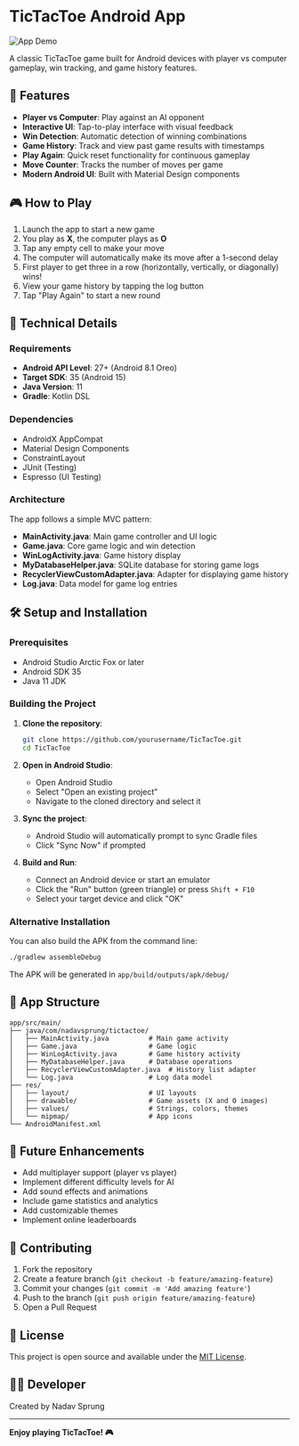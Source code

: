 # TicTacToe Android App
![App Demo](tic-min-min.gif)

A classic TicTacToe game built for Android devices with player vs computer gameplay, win tracking, and game history features.

## 📱 Features

- **Player vs Computer**: Play against an AI opponent
- **Interactive UI**: Tap-to-play interface with visual feedback
- **Win Detection**: Automatic detection of winning combinations
- **Game History**: Track and view past game results with timestamps
- **Play Again**: Quick reset functionality for continuous gameplay
- **Move Counter**: Tracks the number of moves per game
- **Modern Android UI**: Built with Material Design components

## 🎮 How to Play

1. Launch the app to start a new game
2. You play as **X**, the computer plays as **O**
3. Tap any empty cell to make your move
4. The computer will automatically make its move after a 1-second delay
5. First player to get three in a row (horizontally, vertically, or diagonally) wins!
6. View your game history by tapping the log button
7. Tap "Play Again" to start a new round

## 🔧 Technical Details

### Requirements
- **Android API Level**: 27+ (Android 8.1 Oreo)
- **Target SDK**: 35 (Android 15)
- **Java Version**: 11
- **Gradle**: Kotlin DSL

### Dependencies
- AndroidX AppCompat
- Material Design Components
- ConstraintLayout
- JUnit (Testing)
- Espresso (UI Testing)

### Architecture
The app follows a simple MVC pattern:
- **MainActivity.java**: Main game controller and UI logic
- **Game.java**: Core game logic and win detection
- **WinLogActivity.java**: Game history display
- **MyDatabaseHelper.java**: SQLite database for storing game logs
- **RecyclerViewCustomAdapter.java**: Adapter for displaying game history
- **Log.java**: Data model for game log entries

## 🛠️ Setup and Installation

### Prerequisites
- Android Studio Arctic Fox or later
- Android SDK 35
- Java 11 JDK

### Building the Project

1. **Clone the repository**:
   ```bash
   git clone https://github.com/yourusername/TicTacToe.git
   cd TicTacToe
   ```

2. **Open in Android Studio**:
   - Open Android Studio
   - Select "Open an existing project"
   - Navigate to the cloned directory and select it

3. **Sync the project**:
   - Android Studio will automatically prompt to sync Gradle files
   - Click "Sync Now" if prompted

4. **Build and Run**:
   - Connect an Android device or start an emulator
   - Click the "Run" button (green triangle) or press `Shift + F10`
   - Select your target device and click "OK"

### Alternative Installation
You can also build the APK from the command line:

```bash
./gradlew assembleDebug
```

The APK will be generated in `app/build/outputs/apk/debug/`

## 📱 App Structure

```
app/src/main/
├── java/com/nadavsprung/tictactoe/
│   ├── MainActivity.java          # Main game activity
│   ├── Game.java                  # Game logic
│   ├── WinLogActivity.java        # Game history activity
│   ├── MyDatabaseHelper.java      # Database operations
│   ├── RecyclerViewCustomAdapter.java  # History list adapter
│   └── Log.java                   # Log data model
├── res/
│   ├── layout/                    # UI layouts
│   ├── drawable/                  # Game assets (X and O images)
│   ├── values/                    # Strings, colors, themes
│   └── mipmap/                    # App icons
└── AndroidManifest.xml
```

## 🎯 Future Enhancements

- Add multiplayer support (player vs player)
- Implement different difficulty levels for AI
- Add sound effects and animations
- Include game statistics and analytics
- Add customizable themes
- Implement online leaderboards

## 🤝 Contributing

1. Fork the repository
2. Create a feature branch (`git checkout -b feature/amazing-feature`)
3. Commit your changes (`git commit -m 'Add amazing feature'`)
4. Push to the branch (`git push origin feature/amazing-feature`)
5. Open a Pull Request

## 📄 License

This project is open source and available under the [MIT License](LICENSE).

## 👨‍💻 Developer

Created by Nadav Sprung

---

**Enjoy playing TicTacToe! 🎮** 